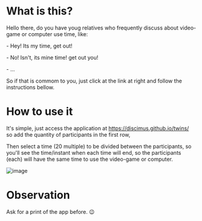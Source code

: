 # What is this? 
Hello there, do you have youg relatives who frequently discuss about video-game or computer use time, like:

\- Hey! Its my time, get out!

\- No! Isn't, its mine time! get out you!

\- ...

So if that is commom to you, just click at the link at right and follow the instructions bellow.

# How to use it
It's simple, just access the application at https://discimus.github.io/twins/ so  add the quantity of participants in the first row,

Then select a time (20 multiple) to be divided between the participants, so you'll see the time/instant when each time will end, so the participants (each) will have the same time to use the video-game or computer. 

![image](https://user-images.githubusercontent.com/46648240/193957052-6182f586-874b-4044-84ca-754ac7820784.png)

# Observation
Ask for a print of the app before. :wink:
